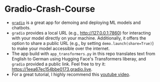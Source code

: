 # Gradio-Crash-Course

- [`gradio`](https://www.gradio.app/) is a great app for demoing and deploying ML models and chatbots.
- `gradio` provides a local URL (e.g., http://127.0.0.1:7860) for interacting with your model directly on your machine. Additionally, it offers the option to share a public URL (e.g., by setting `demo.launch(share=True)`) to make your model accessible over the internet.
- The app build with `app_transformers.py` in this repo translates text from English to German using Hugging Face's Transformers liberay, and `gradio` provided a public link. Feel free to try it: https://1eea67ec154bbe0173.gradio.live.
- For a great tutorial, I highly recommend this [youtube video](https://youtu.be/eE7CamOE-PA?si=bR3rz-e8Lim63Tc1).


